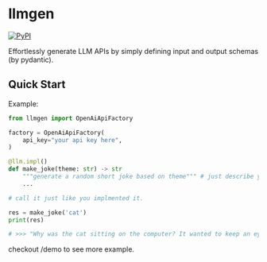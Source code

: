 # llmgen

[![PyPI](https://img.shields.io/pypi/v/llmgen?label=pypi%20package)](https://pypi.org/project/llmgen/)

Effortlessly generate LLM APIs by simply defining input and output schemas (by pydantic).


## Quick Start

Example:

```python
from llmgen import OpenAiApiFactory

factory = OpenAiApiFactory(
    api_key="your api key here",
)

@llm.impl()
def make_joke(theme: str) -> str
    """generate a random short joke based on theme""" # just describe your api in docstring
    ...

# call it just like you implmented it. 

res = make_joke('cat')
print(res)

# >>> "Why was the cat sitting on the computer? It wanted to keep an eye on the mouse!"

```

checkout /demo to see more example.

